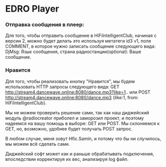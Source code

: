 # EDRO Player
### Отправка сообщения в плеер:
Для того, чтобы отправить сообщение в HiFiIntelligentClub, начиная с версии 2, можно будет делать это используя метатеги id3 v1, поле COMMENT, в которое нужно записать сообщение следующего вида: DjMsg: Язык сообщения, страна радиостанции(optional): Ваше сообщение.

### Нравится
Для того, чтобы реализовать кнопку "Нравится", мы будем использовать HTTP запросы следующего вида: GET http://stream4.dancewave.online:8080/dance.mp3?like=1.. или POST http://stream4.dancewave.online:8080/dance.mp3 {like:1, from: HiFiIntelligentClub}.

Мы не можем проверить решение сами, так как наш диджейский модуль @radiocreator приболел и заморозил проект, и поэтому надеемся на вашу помощь в выборе: GET или POST. Мы склоняемся к GET, но, возможно, удобнее будет получать POST запрос.

В любом случае, меня зовут Hfic.Samin, и потому что бы ни случилось, мы можем всё сделать сами.

Диджейский софт может как и раньше обрабатывать подключения, впоследствии корректируя их вес, анализируя log файл.
